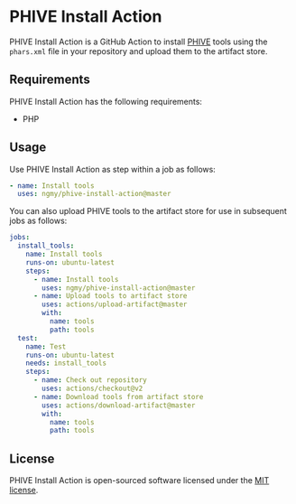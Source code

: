 # PHIVE Install Action
PHIVE Install Action is a GitHub Action to install [PHIVE](https://phar.io/) tools using the `phars.xml` file in your repository and upload them to the artifact store.

## Requirements
PHIVE Install Action has the following requirements:

* PHP

## Usage
Use PHIVE Install Action as step within a job as follows:
```yaml
- name: Install tools
  uses: ngmy/phive-install-action@master
```

You can also upload PHIVE tools to the artifact store for use in subsequent jobs as follows:
```yaml
jobs:
  install_tools:
    name: Install tools
    runs-on: ubuntu-latest
    steps:
      - name: Install tools
        uses: ngmy/phive-install-action@master
      - name: Upload tools to artifact store
        uses: actions/upload-artifact@master
        with:
          name: tools
          path: tools
  test:
    name: Test
    runs-on: ubuntu-latest
    needs: install_tools
    steps:
      - name: Check out repository
        uses: actions/checkout@v2
      - name: Download tools from artifact store
        uses: actions/download-artifact@master
        with:
          name: tools
          path: tools
```

## License
PHIVE Install Action is open-sourced software licensed under the [MIT license](http://opensource.org/licenses/MIT).
